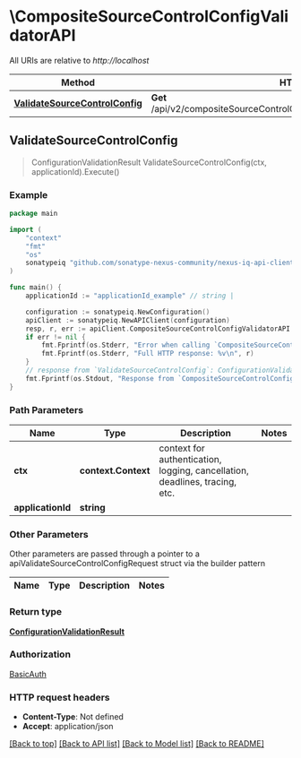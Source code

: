 # \CompositeSourceControlConfigValidatorAPI

All URIs are relative to *http://localhost*

Method | HTTP request | Description
------------- | ------------- | -------------
[**ValidateSourceControlConfig**](CompositeSourceControlConfigValidatorAPI.md#ValidateSourceControlConfig) | **Get** /api/v2/compositeSourceControlConfigValidator/application/{applicationId} | 



## ValidateSourceControlConfig

> ConfigurationValidationResult ValidateSourceControlConfig(ctx, applicationId).Execute()



### Example

```go
package main

import (
    "context"
    "fmt"
    "os"
    sonatypeiq "github.com/sonatype-nexus-community/nexus-iq-api-client-go"
)

func main() {
    applicationId := "applicationId_example" // string | 

    configuration := sonatypeiq.NewConfiguration()
    apiClient := sonatypeiq.NewAPIClient(configuration)
    resp, r, err := apiClient.CompositeSourceControlConfigValidatorAPI.ValidateSourceControlConfig(context.Background(), applicationId).Execute()
    if err != nil {
        fmt.Fprintf(os.Stderr, "Error when calling `CompositeSourceControlConfigValidatorAPI.ValidateSourceControlConfig``: %v\n", err)
        fmt.Fprintf(os.Stderr, "Full HTTP response: %v\n", r)
    }
    // response from `ValidateSourceControlConfig`: ConfigurationValidationResult
    fmt.Fprintf(os.Stdout, "Response from `CompositeSourceControlConfigValidatorAPI.ValidateSourceControlConfig`: %v\n", resp)
}
```

### Path Parameters


Name | Type | Description  | Notes
------------- | ------------- | ------------- | -------------
**ctx** | **context.Context** | context for authentication, logging, cancellation, deadlines, tracing, etc.
**applicationId** | **string** |  | 

### Other Parameters

Other parameters are passed through a pointer to a apiValidateSourceControlConfigRequest struct via the builder pattern


Name | Type | Description  | Notes
------------- | ------------- | ------------- | -------------


### Return type

[**ConfigurationValidationResult**](ConfigurationValidationResult.md)

### Authorization

[BasicAuth](../README.md#BasicAuth)

### HTTP request headers

- **Content-Type**: Not defined
- **Accept**: application/json

[[Back to top]](#) [[Back to API list]](../README.md#documentation-for-api-endpoints)
[[Back to Model list]](../README.md#documentation-for-models)
[[Back to README]](../README.md)

